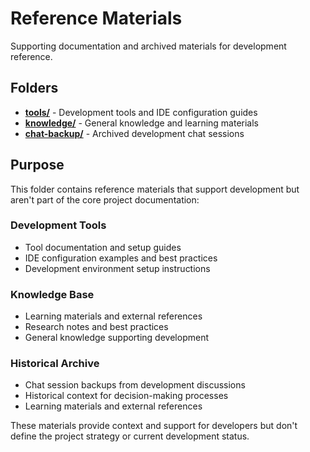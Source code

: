 # Reference Materials

Supporting documentation and archived materials for development reference.

## Folders

- **[tools/](tools/)** - Development tools and IDE configuration guides
- **[knowledge/](knowledge/)** - General knowledge and learning materials
- **[chat-backup/](chat-backup/)** - Archived development chat sessions

## Purpose

This folder contains reference materials that support development but aren't part of the core project documentation:

### Development Tools
- Tool documentation and setup guides
- IDE configuration examples and best practices
- Development environment setup instructions

### Knowledge Base
- Learning materials and external references
- Research notes and best practices
- General knowledge supporting development

### Historical Archive
- Chat session backups from development discussions
- Historical context for decision-making processes
- Learning materials and external references

These materials provide context and support for developers but don't define the project strategy or current development status.